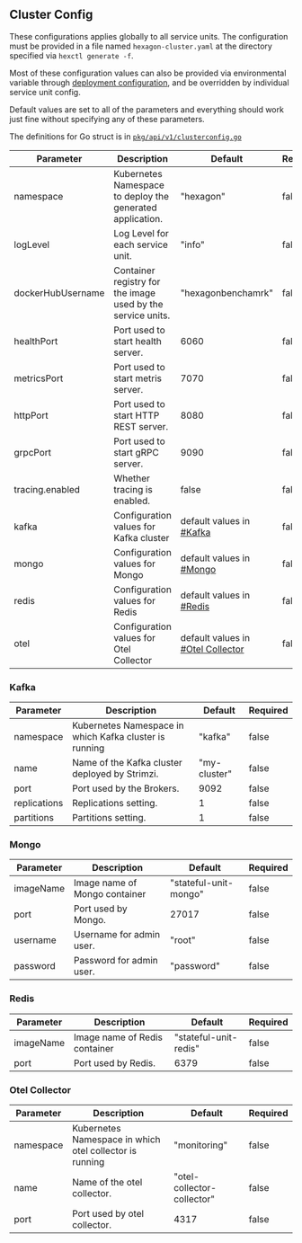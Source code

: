 ## Cluster Config
These configurations applies globally to all service units. 
The configuration must be provided in a file named `hexagon-cluster.yaml` at the directory specified via `hexctl generate -f`.

Most of these configuration values can also be provided via environmental variable through [deployment configuration](./deployment-config.md), and be overridden by individual service unit config.

Default values are set to all of the parameters and everything should work just fine without specifying any of these parameters.

The definitions for Go struct is in [`pkg/api/v1/clusterconfig.go`](../../../pkg/api/v1/clusterconfig.go)

| Parameter     | Description                                   | Default     | Required    |
|---------------|-----------------------------------------------|-------------|-------------|
| namespace     | Kubernetes Namespace to deploy the generated application. | "hexagon" | false |
| logLevel      | Log Level for each service unit. | "info" | false |
| dockerHubUsername | Container registry for the image used by the service units. | "hexagonbenchamrk" | false |
| healthPort   | Port used to start health server. | 6060 | false |
| metricsPort   | Port used to start metris server. | 7070 | false |
| httpPort | Port used to start HTTP REST server. | 8080 | false |
| grpcPort | Port used to start gRPC server. | 9090 | false |
| tracing.enabled | Whether tracing is enabled. | false | false |
| kafka | Configuration values for Kafka cluster | default values in [#Kafka](#kafka) | false |
| mongo | Configuration values for Mongo | default values in [#Mongo](#mongo) | false |
| redis | Configuration values for Redis | default values in [#Redis](#redis) | false ||
| otel  | Configuration values for Otel Collector | default values in [#Otel Collector](#otel-collector) | false |

### Kafka
| Parameter     | Description                                   | Default     | Required    |
|---------------|-----------------------------------------------|-------------|-------------|
| namespace     | Kubernetes Namespace in which Kafka cluster is running | "kafka" | false |
| name          | Name of the Kafka cluster deployed by Strimzi. | "my-cluster" | false |
| port          | Port used by the Brokers. | 9092 | false |
| replications  | Replications setting. | 1 | false |
| partitions    | Partitions setting. | 1 | false |

### Mongo
| Parameter     | Description                                   | Default     | Required    |
|---------------|-----------------------------------------------|-------------|-------------|
| imageName     | Image name of Mongo container | "stateful-unit-mongo" | false |
| port          | Port used by Mongo. | 27017 | false |
| username      | Username for admin user. | "root" | false |
| password      | Password for admin user. | "password" | false |

### Redis
| Parameter     | Description                                   | Default     | Required    |
|---------------|-----------------------------------------------|-------------|-------------|
| imageName     | Image name of Redis container | "stateful-unit-redis" | false |
| port          | Port used by Redis. | 6379 | false |

### Otel Collector
| Parameter     | Description                                   | Default     | Required    |
|---------------|-----------------------------------------------|-------------|-------------|
| namespace     | Kubernetes Namespace in which otel collector is running | "monitoring" | false |
| name          | Name of the otel collector. | "otel-collector-collector" | false |
| port          | Port used by otel collector. | 4317 | false |
